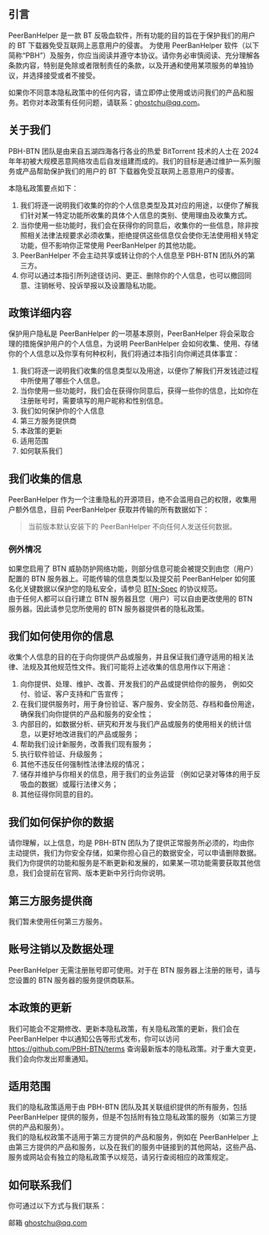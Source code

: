 ## 引言

PeerBanHelper 是一款 BT 反吸血软件，所有功能的目的旨在于保护我们的用户的 BT 下载器免受互联网上恶意用户的侵害。 为使用 PeerBanHelper 软件（以下简称“PBH”）及服务，你应当阅读并遵守本协议。请你务必审慎阅读、充分理解各条款内容，特别是免除或者限制责任的条款，以及开通和使用某项服务的单独协议，并选择接受或者不接受。

如果你不同意本隐私政策中的任何内容，请立即停止使用或访问我们的产品和服务。若你对本政策有任何问题，请联系：ghostchu@qq.com。

## 关于我们

PBH-BTN 团队是由来自五湖四海各行各业的热爱 BitTorrent 技术的人士在 2024 年年初被大规模恶意网络攻击后自发组建而成的。我们的目标是通过维护一系列服务或产品帮助保护我们的用户的 BT 下载器免受互联网上恶意用户的侵害。

本隐私政策要点如下：

1. 我们将逐一说明我们收集的你的个人信息类型及其对应的用途，以便你了解我们针对某一特定功能所收集的具体个人信息的类别、使用理由及收集方式。  
2. 当你使用一些功能时，我们会在获得你的同意后，收集你的一些信息，除非按照相关法律法规要求必须收集，拒绝提供这些信息仅会使你无法使用相关特定功能，但不影响你正常使用 PeerBanHelper 的其他功能。
3. PeerBanHelper 不会主动共享或转让你的个人信息至 PBH-BTN 团队外的第三方。
4. 你可以通过本指引所列途径访问、更正、删除你的个人信息，也可以撤回同意、注销帐号、投诉举报以及设置隐私功能。

## 政策详细内容

保护用户隐私是 PeerBanHelper 的一项基本原则，PeerBanHelper 将会采取合理的措施保护用户的个人信息，为说明 PeerBanHelper 会如何收集、使用、存储你的个人信息以及你享有何种权利，我们将通过本指引向你阐述具体事宜：

1. 我们将逐一说明我们收集的信息类型以及用途，以便你了解我们开发钱迹过程中所使用了哪些个人信息。
2. 当你使用一些功能时，我们会在获得你同意后，获得一些你的信息，比如你在注册账号时，需要填写的用户昵称和性别信息。
3. 我们如何保护你的个人信息
4. 第三方服务提供商
5. 本政策的更新
6. 适用范围
7. 如何联系我们

## 我们收集的信息

PeerBanHelper 作为一个注重隐私的开源项目，绝不会滥用自己的权限，收集用户额外信息，目前 PeerBanHelper 获取并传输的所有数据如下：

> 当前版本默认安装下的 PeerBanHelper 不向任何人发送任何数据。

### 例外情况

如果您启用了 BTN 威胁防护网络功能，则部分信息可能会被提交到由您（用户）配置的 BTN 服务器上。可能传输的信息类型以及提交前 PeerBanHelper 如何匿名化关键数据以保护您的隐私安全，请参见 [BTN-Spec](https://github.com/PBH-BTN/BTN-Spec) 的协议规范。  
由于任何人都可以自行建立 BTN 服务器且您（用户）可以自由更改使用的 BTN 服务器。因此请参见您所使用的 BTN 服务器提供者的隐私政策。

## 我们如何使用你的信息

收集个人信息的目的在于向你提供产品或服务，并且保证我们遵守适用的相关法律、法规及其他规范性文件。我们可能将上述收集的信息用作以下用途：

1. 向你提供、处理、维护、改善、开发我们的产品或提供给你的服务， 例如交付、验证、客户支持和广告宣传；
2. 在我们提供服务时，用于身份验证、客户服务、安全防范、存档和备份用途，确保我们向你提供的产品和服务的安全性；
3. 内部目的，如数据分析、研究和开发与我们产品或服务的使用相关的统计信息，以更好地改进我们的产品或服务；
4. 帮助我们设计新服务，改善我们现有服务；
5. 执行软件验证、升级服务；
6. 其他不违反任何强制性法律法规的情况；
7. 储存并维护与你相关的信息，用于我们的业务运营 （例如记录对等体的用于反吸血的数据）或履行法律义务；
8. 其他征得你同意的目的。

## 我们如何保护你的数据

请你理解，以上信息，均是 PBH-BTN 团队为了提供正常服务所必须的，均由你主动提供，我们为你安全存储，如果你担心自己的数据安全，可以申请删除数据。我们为你提供的功能和服务是不断更新和发展的，如果某一项功能需要获取其他信息，我们会提前在官网、版本更新中另行向你说明。

## 第三方服务提供商

我们暂未使用任何第三方服务。

## 账号注销以及数据处理

PeerBanHelper 无需注册账号即可使用。对于在 BTN 服务器上注册的账号，请与您设置的 BTN 服务器的服务提供商联系。

## 本政策的更新

我们可能会不定期修改、更新本隐私政策，有关隐私政策的更新，我们会在 PeerBanHelper 中以通知公告等形式发布，你可以访问 https://github.com/PBH-BTN/terms 查询最新版本的隐私政策。对于重大变更，我们会向你发出郑重通知。

## 适用范围

我们的隐私政策适用于由 PBH-BTN 团队及其关联组织提供的所有服务，包括 PeerBanHelper 提供的服务，但是不包括附有独立隐私政策的服务（如第三方提供的产品和服务）。  
我们的隐私权政策不适用于第三方提供的产品和服务，例如在 PeerBanHelper 上由第三方提供的产品和服务，以及在我们的服务中链接到的其他网站，这些产品、服务或网站会有独立的隐私政策予以规范，请另行查阅相应的政策规定。  

## 如何联系我们

你可通过以下方式与我们联系：

邮箱 ghostchu@qq.com
